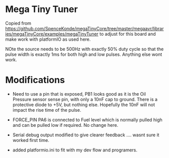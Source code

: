 # Mega Tiny Tuner

Copied from https://github.com/SpenceKonde/megaTinyCore/tree/master/megaavr/libraries/megaTinyCore/examples/megaTinyTuner to adjust for this board and make work with platformIO as used here.

NOte the source needs to be 500Hz with exactly 50% duty cycle so that the pulse width is exactly 1ms for both high and low pulses. Anything else wont work.

# Modifications

* Need to use a pin that is exposed, PB1 looks good as it is the Oil Pressure sensor sense pin, with only a 10nF cap to ground. There is a protective diode to +5V, but nothing else. Hopefully the 10nF will not impact the rise time of the pulse.

* FORCE_PIN PA6 is connected to Fuel level which is normally pulled high and can be pulled low if required. No change here.

* Serial debug output modified to give clearer feedback .... wasnt sure it worked first time. 

* added platformio.ini to fit with my dev flow and programers.

